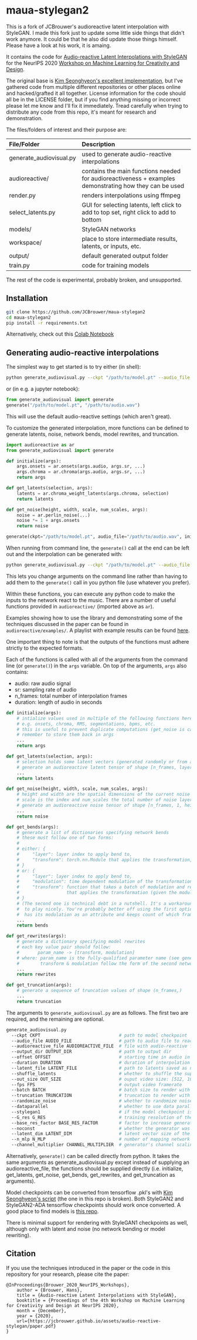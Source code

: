 # maua-stylegan2

This is a fork of JCBrouwer's audioreactive latent interpolation with StyleGAN. I made this fork just to update some little side things that didn't work anymore. It could be that he also did update those things himself. 
Please have a look at his work, it is amaing. 

It contains the code for [Audio-reactive Latent Interpolations with StyleGAN](https://wavefunk.xyz/assets/audio-reactive-stylegan/paper.pdf) for the NeurIPS 2020 [Workshop on Machine Learning for Creativity and Design](https://neurips2020creativity.github.io/).

The original base is [Kim Seonghyeon's excellent implementation](https://github.com/rosinality/stylegan2-pytorch), but I've gathered code from multiple different repositories or other places online and hacked/grafted it all together. License information for the code should all be in the LICENSE folder, but if you find anything missing or incorrect please let me know and I'll fix it immediately. Tread carefully when trying to distribute any code from this repo, it's meant for research and demonstration.

The files/folders of interest and their purpose are:

| File/Folder | Description
| :--- | :----------
| generate_audiovisual.py | used to generate audio-reactive interpolations
| audioreactive/ | contains the main functions needed for audioreactiveness + examples demonstrating how they can be used
| render.py | renders interpolations using ffmpeg
| select_latents.py | GUI for selecting latents, left click to add to top set, right click to add to bottom
| models/ | StyleGAN networks
| workspace/ | place to store intermediate results, latents, or inputs, etc.
| output/ | default generated output folder
| train.py | code for training models

The rest of the code is experimental, probably broken, and unsupported.

## Installation

```bash
git clone https://github.com/JCBrouwer/maua-stylegan2
cd maua-stylegan2
pip install -r requirements.txt
```

Alternatively, check out this [Colab Notebook](https://colab.research.google.com/drive/1Ig1EXfmBC01qik11Q32P0ZffFtNipiBR)

## Generating audio-reactive interpolations

The simplest way to get started is to try either (in shell):
```bash
python generate_audiovisual.py --ckpt "/path/to/model.pt" --audio_file "/path/to/audio.wav"
```
or (in e.g. a jupyter notebook):
```python
from generate_audiovisual import generate
generate("/path/to/model.pt", "/path/to/audio.wav")
```

This will use the default audio-reactive settings (which aren't great).

To customize the generated interpolation, more functions can be defined to generate latents, noise, network bends, model rewrites, and truncation.

```python
import audioreactive as ar
from generate_audiovisual import generate

def initialize(args):
    args.onsets = ar.onsets(args.audio, args.sr, ...)
    args.chroma = ar.chroma(args.audio, args.sr, ...)
    return args

def get_latents(selection, args):
    latents = ar.chroma_weight_latents(args.chroma, selection)
    return latents

def get_noise(height, width, scale, num_scales, args):
    noise = ar.perlin_noise(...)
    noise *= 1 + args.onsets
    return noise

generate(ckpt="/path/to/model.pt", audio_file="/path/to/audio.wav", initialize=initialize, get_latents=get_latents, get_noise=get_noise)
```

When running from command line, the `generate()` call at the end can be left out and the interpolation can be generated with:

```bash
python generate_audiovisual.py --ckpt "/path/to/model.pt" --audio_file "/path/to/audio.wav" --audioreactive_file "/path/to/the/code_above.py"
```

This lets you change arguments on the command line rather than having to add them to the `generate()` call in you python file (use whatever you prefer).

Within these functions, you can execute any python code to make the inputs to the network react to the music. There are a number of useful functions provided in `audioreactive/` (imported above as `ar`).

Examples showing how to use the library and demonstrating some of the techniques discussed in the paper can be found in `audioreactive/examples/`. A playlist with example results can be found [here](https://www.youtube.com/watch?v=2LxHRGppdpA&list=PLkain1QGMwiWndQwr3U4shvNpoFC21E3a).

One important thing to note is that the outputs of the functions must adhere strictly to the expected formats. 

Each of the functions is called with all of the arguments from the command line (or `generate()`) in the `args` variable. On top of the arguments, `args` also contains:
- audio: raw audio signal
- sr: sampling rate of audio
- n_frames: total number of interpolation frames
- duration: length of audio in seconds

```python
def initialize(args):
    # intialize values used in multiple of the following functions here
    # e.g. onsets, chroma, RMS, segmentations, bpms, etc.
    # this is useful to prevent duplicate computations (get_noise is called for each noise size)
    # remember to store them back in args
    ...
    return args

def get_latents(selection, args):
    # selection holds some latent vectors (generated randomly or from a file)
    # generate an audioreactive latent tensor of shape [n_frames, layers, latent_dim]
    ...
    return latents

def get_noise(height, width, scale, num_scales, args):
    # height and width are the spatial dimensions of the current noise layer
    # scale is the index and num_scales the total number of noise layers
    # generate an audioreactive noise tensor of shape [n_frames, 1, height, width]
    ...
    return noise

def get_bends(args):
    # generate a list of dictionaries specifying network bends
    # these must follow one of two forms:
    #
    # either: {
    #     "layer": layer index to apply bend to,
    #     "transform": torch.nn.Module that applies the transformation,
    # }
    # or: {
    #     "layer": layer index to apply bend to,
    #     "modulation": time dependent modulation of the transformation, shape=(n_frames, ...), 
    #     "transform": function that takes a batch of modulation and returns a torch.nn.Module
    #                  that applies the transformation (given the modulation batch),
    # }
    # (The second one is technical debt in a nutshell. It's a workaround to get kornia transforms
    #  to play nicely. You're probably better off using the first option with a th.nn.Module that
    #  has its modulation as an attribute and keeps count of which frame it's rendering internally).
    ...
    return bends

def get_rewrites(args):
    # generate a dictionary specifying model rewrites
    # each key value pair should follow:
    #       param_name -> [transform, modulation]
    # where: param_name is the fully-qualified parameter name (see generator.named_children())
    #        transform & modulation follow the form of the second network bending dict option above
    ...
    return rewrites

def get_truncation(args):
    # generate a sequence of truncation values of shape (n_frames,)
    ...
    return truncation
```

The arguments to `generate_audiovisual.py` are as follows. The first two are required, and the remaining are optional.
```bash
generate_audiovisual.py
  --ckpt CKPT                              # path to model checkpoint
  --audio_file AUDIO_FILE                  # path to audio file to react to
  --audioreactive_file AUDIOREACTIVE_FILE  # file with audio-reactive functions defined (as above)
  --output_dir OUTPUT_DIR                  # path to output dir
  --offset OFFSET                          # starting time in audio in seconds (defaults to 0)
  --duration DURATION                      # duration of interpolation to generate in seconds (leave empty for length of audiofile)
  --latent_file LATENT_FILE                # path to latents saved as numpy array
  --shuffle_latents                        # whether to shuffle the supplied latents or not
  --out_size OUT_SIZE                      # ouput video size: [512, 1024, or 1920]
  --fps FPS                                # output video framerate
  --batch BATCH                            # batch size to render with
  --truncation TRUNCATION                  # truncation to render with (leave empty if get_truncations() is in --audioreactive_file)
  --randomize_noise                        # whether to randomize noise
  --dataparallel                           # whether to use data parallel rendering
  --stylegan1                              # if the model checkpoint is StyleGAN1
  --G_res G_RES                            # training resolution of the generator
  --base_res_factor BASE_RES_FACTOR        # factor to increase generator noise maps by (useful when e.g. doubling 512px net to 1024px)
  --noconst                                # whether the generator was trained without a constant input layer
  --latent_dim LATENT_DIM                  # latent vector size of the generator
  --n_mlp N_MLP                            # number of mapping network layers
  --channel_multiplier CHANNEL_MULTIPLIER  # generator's channel scaling multiplier
```

Alternatively, `generate()` can be called directly from python. It takes the same arguments as generate_audiovisual.py except instead of supplying an audioreactive_file, the functions should be supplied directly (i.e. initialize, get_latents, get_noise, get_bends, get_rewrites, and get_truncation as arguments).

Model checkpoints can be converted from tensorflow .pkl's with [Kim Seonghyeon's script](https://github.com/rosinality/stylegan2-pytorch/blob/master/convert_weight.py) (the one in this repo is broken). Both StyleGAN2 and StyleGAN2-ADA tensorflow checkpoints should work once converted. A good place to find models is [this repo](https://github.com/justinpinkney/awesome-pretrained-stylegan2).

There is minimal support for rendering with StyleGAN1 checkpoints as well, although only with latent and noise (no network bending or model rewriting).

## Citation

If you use the techniques introduced in the paper or the code in this repository for your research, please cite the paper:
```
@InProceedings{Brouwer_2020_NeurIPS_Workshops},
    author = {Brouwer, Hans},
    title = {Audio-reactive Latent Interpolations with StyleGAN},
    booktitle = {Proceedings of the 4th Workshop on Machine Learning for Creativity and Design at NeurIPS 2020},
    month = {December},
    year = {2020},
    url={https://jcbrouwer.github.io/assets/audio-reactive-stylegan/paper.pdf}
}
```
